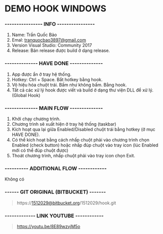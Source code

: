 # DEMO HOOK WINDOWS

### ---------------- INFO ----------------
1. Name: Trần Quốc Bảo
2. Emal: tranquocbao3897@gmail.com
3. Version Visual Studio: Community 2017 
4. Release: Bản release được build ở dạng release.

### -------------- HAVE DONE --------------
1. App được ẩn ở tray hệ thống.
2. Hotkey: Ctrl + Space. Bắt hotkey bằng hook.
3. Vô hiệu hóa chuột trái. Bấm như không bấm. Bằng hook.
4. Tất cả các xử lý hook được viết và build ở dạng thư viện DLL để xử lý.(Global Hook)

### -------------- MAIN FLOW --------------
1. Khởi chạy chương trình.
2. Chương trình sẽ xuất hiện ở tray hệ thống (taskbar)
3. Kích hoạt qua lại giữa Enabled/Disabled chuột trái bằng hotkey (ở mục HAVE DONE).
4. Có thể kích hoạt bằng cách nhấp chuột phải vào chương trình chọn Enabled (check button)
hoặc nhấp đúp chuột vào tray icon (lúc Enabled mới có thể đúp chuột được)
5. Thoát chương trình, nhấp chuột phải vào tray icon chọn Exit.

### ---------- ADDITIONAL FLOW ------------
Không có

### ------ GIT ORIGINAL (BITBUCKET) -------
> https://1512029@bitbucket.org/1512029/hook.git

### ------------- LINK YOUTUBE ------------
> https://youtu.be/8E89wzvjM5o